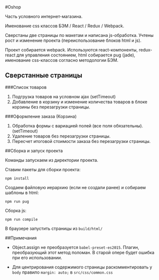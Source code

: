 #Oshop
  
  Часть условного интернет-магазина.

  Именование css классов БЭМ / React / Redux / Webpack.

  Сверстаны две страницы по макетам и написана js-обработка. Учтены рост и
изменение проекта (переиспользование блоков html и js).

  Проект собирается webpack. Используются react-компоненты, redux-react для
управления состоянием, html собирается pug (jade), именование css-классов
согласно методологии БЭМ.


## Сверстанные страницы
###Список товаров
1. Подгрузка товаров на условном ajax (setTimeout)
2. Добавление в корзину и изменение количества товаров в блоке корзины без перезагрузки страницы.

###Оформление заказа (Корзина)
1. Обработка формы с вариацией полей (все поля обязательны). (setTimeout)
2. Удаление товаров без перезагрузки страницы.
3. Пересчет итоговой стоимости заказа без перезагрузки страницы.


##Сборка и запуск проекта

  Команды запускаем из директории проекта.


  Ставим пакеты для сборки проекта:
```
npm install
```

  Создаем файловую иерархию (если не создали ранее) и собираем шаблоны в html:
```
npm run pug
```

  Сборка js:
```
npm run compile
```

  В браузере запустить страницы из `build/html/`


##Примечания

- Object.assign не преобразуется `babel-preset-es2015`. Плагин, преобразующий
этот метод поломан. В старой опере будет ошибка при его использовании.

- Для центрирования содержимого страницы раскомментировать у `body` правило
`margin: auto;` в `src/css/common.css`
